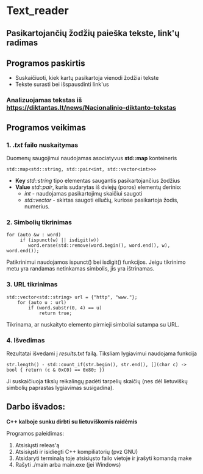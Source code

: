 # Text_reader
## Pasikartojančių žodžių paieška tekste, link'ų radimas

## Programos paskirtis
* Suskaičiuoti, kiek kartų pasikartoja vienodi žodžiai tekste
* Tekste surasti bei išspausdinti link'us

### Analizuojamas tekstas iš https://diktantas.lt/news/Nacionalinio-diktanto-tekstas

## Programos veikimas

### 1. *.txt* failo nuskaitymas

Duomenų saugojimui naudojamas asociatyvus **std::map** konteineris
``` shell
std::map<std::string, std::pair<int, std::vector<int>>>
```
* **Key** *std::string* tipo elementas saugantis pasikartojančius žodžius
* **Value** *std::pair*, kuris sudarytas iš dviejų (poros) elementų derinio: 
  * *int* - naudojamas pasikartojimų skaičiui saugoti
  * *std::vector<int>* -  skirtas saugoti eilučių, kuriose pasikartoja žodis, numerius.
 
### 2. Simbolių tikrinimas
``` shell
for (auto &w : word)
     if (ispunct(w) || isdigit(w)) 
        word.erase(std::remove(word.begin(), word.end(), w), word.end());
```
Patikrinimui naudojamos ispunct() bei isdigit() funkcijos.
Jeigu tikrinimo metu yra randamas netinkamas simbolis, jis yra ištrinamas.

### 3. URL tikrinimas
``` shell
std::vector<std::string> url = {"http", "www."};
    for (auto u : url)
        if (word.substr(0, 4) == u)
            return true;
```
Tikrinama, ar nuskaityto elemento pirmieji simboliai sutampa su URL.

### 4. Išvedimas

Rezultatai išvedami į *results.txt* failą.
Tiksliam lygiavimui naudojama funkcija
``` shell
str.length() - std::count_if(str.begin(), str.end(), [](char c) -> bool { return (c & 0xC0) == 0x80; })
``` 
Ji suskaičiuoja tikslų reikalingų padėti tarpelių skaičių (nes dėl lietuviškų simbolių paprastas lygiavimas susigadina).

## Darbo išvados:
**C++ kalboje sunku dirbti su lietuviškomis raidėmis**

Programos paleidimas:
1. Atsisiųsti releas'ą
2. Atsisiųsti ir isidiegti C++ kompiliatorių (pvz GNU)
3. Atsidaryti terminalą toje atsisiųsto failo vietoje ir įrašyti komandą make 
4. Rašyti ./main arba main.exe (jei Windows)

